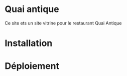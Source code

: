# Quai antique
Ce site ets un site vitrine pour le restaurant Quai Antique

# Installation

# Déploiement

